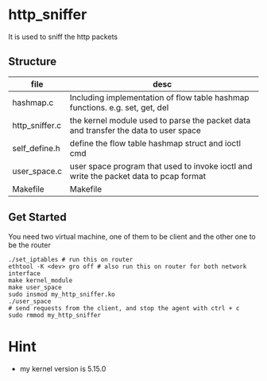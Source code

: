 # http_sniffer

It is used to sniff the http packets

## Structure

| file           | desc                                                                                  |
| -------------- | ------------------------------------------------------------------------------------- |
| hashmap.c      | Including implementation of flow table hashmap functions. e.g. set, get, del          |
| http_sniffer.c | the kernel module used to parse the packet data and transfer the data to user space   |
| self_define.h  | define the flow table hashmap struct and ioctl cmd                                    |
| user_space.c   | user space program that used to invoke ioctl and write the packet data to pcap format |
| Makefile       | Makefile                                                                              |

## Get Started

You need two virtual machine, one of them to be client and the other one to be the router

```shell
./set_iptables # run this on router
ethtool -K <dev> gro off # also run this on router for both network interface
make kernel_module
make user_space
sudo insmod my_http_sniffer.ko
./user_space
# send requests from the client, and stop the agent with ctrl + c
sudo rmmod my_http_sniffer
```

# Hint

- my kernel version is 5.15.0
